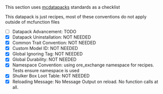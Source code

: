 This section uses [mcdatapacks](https://mc-datapacks.github.io/en/index.html) standards as a checklist

This datapack is just recipes, most of these conventions do not apply outside of mcfunction files

- [ ] Datapack Advancement: TODO
- [x] Datapack Uninstallation: NOT NEEDED
- [x] Common Trait Convention: NOT NEEDED
- [x] Custom Model ID: NOT NEEDED
- [x] Global Ignoring Tag: NOT NEEDED
- [x] Global Durability: NOT NEEDED
- [x] Namespace Convention: using ore_exchange namespace for recipes. Tests ensure namespace is used
- [x] Shulker Box Loot Table:  NOT NEEDED
- [x] Reloading Message: No Message Output on reload. No function calls at all.
